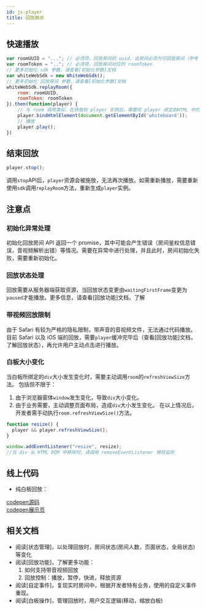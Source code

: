 ```yaml
---
id: js-player
title: 回放房间
---
```


## 快速播放

```js
var roomUUID = "..."; // 必须项，回放房间的 uuid，该房间必须为可回放房间（参考 server 端创建房间 API）
var roomToken = ".."; // 必须项，回放房间对应的 roomToken
// 更多初始化 sdk 参数，请查看[初始化参数]文档
var whiteWebSdk = new WhiteWebSdk();
// 更多初始化 回放房间 参数，请查看[初始化参数]文档
whiteWebSdk.replayRoom({
    room: roomUUID,
    roomToken: roomToken
}).then(function(player) {
    // 与 room 调用类似，在获取到 player 实例后，需要将 player 绑定到HTML 中的 div 中
    player.bindHtmlElement(document.getElementById('whiteboard'));
    // 播放
    player.play();
})
```

## 结束回放

```js
player.stop();
```

调用`stop`API后，`player`资源会被施放，无法再次播放。如需重新播放，需要重新使用`sdk`调用`replayRoom`方法，重新生成`player`实例。

## 注意点

### 初始化异常处理

初始化回放房间 API 返回一个 promise，其中可能会产生错误（房间鉴权信息错误，音视频解析出错）等情况。需要在异常中进行处理，并且此时，房间初始化失败，需要重新初始化。

### 回放状态处理

回放需要从服务器端获取资源，当回放状态变更由`waitingFirstFrame`变更为`paused`才能播放。更多信息，请查看[回放功能]文档，了解

### 带视频回放限制

由于 Safari 有较为严格的隐私限制，带声音的音视频文件，无法通过代码播放。
目前 Safari 以及 iOS 端的回放，需要`player`缓冲完毕后（查看[回放功能]文档，了解回放状态），再允许用户主动点击进行播放。

### 白板大小变化

当白板所绑定的`div`大小发生变化时，需要主动调用`room`的`refreshViewSize`方法。
包括但不限于：
1. 由于浏览器窗体`window`发生变化，导致`div`大小变化。
1. 由于业务需要，主动调整页面布局，造成`div`大小发生变化。
在以上情况后，开发者需手动执行`room.refreshViewSize()`方法。

```js
function resize() {
  player && player.refreshViewSize();
}

window.addEventListener("resize", resize);
//当 div 从 HTML DOM 中移除时，请调用 removeEventListener 移除监听
```

## 线上代码

* 纯白板回放：

[codepen源码](https://codepen.io/leavesster/pen/pooKVaM)  
[codepen展示页](https://cdpn.io/leavesster/debug/pooKVaM/ZorBazKxbJJM)

## 相关文档

* 阅读[状态管理]，以处理回放时，房间状态(房间人数，页面状态，全局状态)等变化
* 阅读[回放功能]，了解更多功能：
    1. 如何支持带音视频回放
    1. 回放控制：播放，暂停，快进，释放资源
* 阅读[自定事件]，复现实时房间中，根据开发者特有业务，使用的自定义事件重现。
* 阅读[白板操作]，管理回放时，用户交互逻辑(移动，缩放白板)
